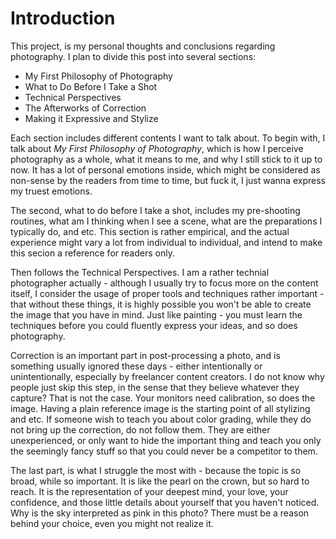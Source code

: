 # Introduction
This project, is my personal thoughts and conclusions regarding photography. I plan to divide this post into several sections: 

- My First Philosophy of Photography
- What to Do Before I Take a Shot
- Technical Perspectives
- The Afterworks of Correction
- Making it Expressive and Stylize

Each section includes different contents I want to talk about. To begin with, I talk about _My First Philosophy of Photography_, which is how I perceive photography as a whole, what it means to me, and why I still stick to it up to now. It has a lot of personal emotions inside, which might be considered as non-sense by the readers from time to time, but fuck it, I just wanna express my truest emotions.

The second, what to do before I take a shot, includes my pre-shooting routines, what am I thinking when I see a scene, what are the preparations I typically do, and etc. This section is rather empirical, and the actual experience might vary a lot from individual to individual, and intend to make this secion a reference for readers only.

Then follows the Technical Perspectives. I am a rather technial photographer actually - although I usually try to focus more on the content itself, I consider the usage of proper tools and techniques rather important - that without these things, it is highly possible you won't be able to create the image that you have in mind. Just like painting - you must learn the techniques before you could fluently express your ideas, and so does photography.

Correction is an important part in post-processing a photo, and is something usually ignored these days - either intentionally or unintentionally, especially by freelancer content creators. I do not know why people just skip this step, in the sense that they believe whatever they capture? That is not the case. Your monitors need calibration, so does the image. Having a plain reference image is the starting point of all stylizing and etc. If someone wish to teach you about color grading, while they do not bring up the correction, do not follow them. They are either unexperienced, or only want to hide the important thing and teach you only the seemingly fancy stuff so that you could never be a competitor to them.

The last part, is what I struggle the most with - because the topic is so broad, while so important. It is like the pearl on the crown, but so hard to reach. It is the representation of your deepest mind, your love, your confidence, and those little details about yourself that you haven't noticed. Why is the sky interpreted as pink in this photo? There must be a reason behind your choice, even you might not realize it.
